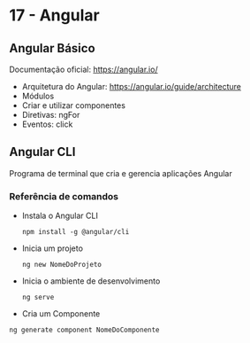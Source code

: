 # 17 - Angular

## Angular Básico
Documentação oficial: https://angular.io/

- Arquitetura do Angular: https://angular.io/guide/architecture
- Módulos
- Criar e utilizar componentes
- Diretivas: ngFor
- Eventos: click

## Angular CLI
Programa de terminal que cria e gerencia aplicações Angular

### Referência de comandos

* Instala o Angular CLI

  `npm install -g @angular/cli`

* Inicia um projeto

  `ng new NomeDoProjeto`

* Inicia o ambiente de desenvolvimento

  `ng serve`

* Cria um Componente

 `ng generate component NomeDoComponente`
